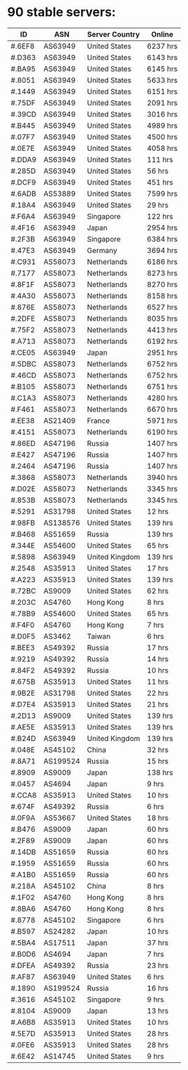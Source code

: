 # 90 stable servers:

| ID | ASN | Server Country | Online |
| ------ | ------ | ------ | ------ |
| #.6EF8 | AS63949 | United States | 6237 hrs |
| #.D363 | AS63949 | United States | 6143 hrs |
| #.BA95 | AS63949 | United States | 6145 hrs |
| #.8051 | AS63949 | United States | 5633 hrs |
| #.1449 | AS63949 | United States | 6151 hrs |
| #.75DF | AS63949 | United States | 2091 hrs |
| #.39CD | AS63949 | United States | 3016 hrs |
| #.B445 | AS63949 | United States | 4989 hrs |
| #.07F7 | AS63949 | United States | 4500 hrs |
| #.0E7E | AS63949 | United States | 4058 hrs |
| #.DDA9 | AS63949 | United States | 111 hrs |
| #.285D | AS63949 | United States | 56 hrs |
| #.DCF9 | AS63949 | United States | 451 hrs |
| #.6ADB | AS53889 | United States | 7599 hrs |
| #.18A4 | AS63949 | United States | 29 hrs |
| #.F6A4 | AS63949 | Singapore | 122 hrs |
| #.4F16 | AS63949 | Japan | 2954 hrs |
| #.2F3B | AS63949 | Singapore | 6384 hrs |
| #.47E3 | AS63949 | Germany | 3694 hrs |
| #.C931 | AS58073 | Netherlands | 6186 hrs |
| #.7177 | AS58073 | Netherlands | 8273 hrs |
| #.8F1F | AS58073 | Netherlands | 8270 hrs |
| #.4A30 | AS58073 | Netherlands | 8158 hrs |
| #.876E | AS58073 | Netherlands | 6527 hrs |
| #.2DFE | AS58073 | Netherlands | 8035 hrs |
| #.75F2 | AS58073 | Netherlands | 4413 hrs |
| #.A713 | AS58073 | Netherlands | 6192 hrs |
| #.CE05 | AS63949 | Japan | 2951 hrs |
| #.5DBC | AS58073 | Netherlands | 6752 hrs |
| #.46CD | AS58073 | Netherlands | 6752 hrs |
| #.B105 | AS58073 | Netherlands | 6751 hrs |
| #.C1A3 | AS58073 | Netherlands | 4280 hrs |
| #.F461 | AS58073 | Netherlands | 6670 hrs |
| #.EE38 | AS21409 | France | 5971 hrs |
| #.4151 | AS58073 | Netherlands | 6190 hrs |
| #.86ED | AS47196 | Russia | 1407 hrs |
| #.E427 | AS47196 | Russia | 1407 hrs |
| #.2464 | AS47196 | Russia | 1407 hrs |
| #.3868 | AS58073 | Netherlands | 3940 hrs |
| #.D02E | AS58073 | Netherlands | 3345 hrs |
| #.853B | AS58073 | Netherlands | 3345 hrs |
| #.5291 | AS31798 | United States | 12 hrs |
| #.98FB | AS138576 | United States | 139 hrs |
| #.B468 | AS51659 | Russia | 139 hrs |
| #.344E | AS54600 | United States | 65 hrs |
| #.5898 | AS63949 | United Kingdom | 139 hrs |
| #.2548 | AS35913 | United States | 17 hrs |
| #.A223 | AS35913 | United States | 139 hrs |
| #.72BC | AS9009 | United States | 62 hrs |
| #.203C | AS4760 | Hong Kong | 8 hrs |
| #.78B9 | AS54600 | United States | 65 hrs |
| #.F4F0 | AS4760 | Hong Kong | 7 hrs |
| #.D0F5 | AS3462 | Taiwan | 6 hrs |
| #.BEE3 | AS49392 | Russia | 17 hrs |
| #.9219 | AS49392 | Russia | 14 hrs |
| #.84F2 | AS49392 | Russia | 10 hrs |
| #.675B | AS35913 | United States | 11 hrs |
| #.9B2E | AS31798 | United States | 22 hrs |
| #.D7E4 | AS35913 | United States | 21 hrs |
| #.2D13 | AS9009 | United States | 139 hrs |
| #.AE5E | AS35913 | United States | 139 hrs |
| #.B24D | AS63949 | United Kingdom | 139 hrs |
| #.048E | AS45102 | China | 32 hrs |
| #.8A71 | AS199524 | Russia | 15 hrs |
| #.8909 | AS9009 | Japan | 138 hrs |
| #.0457 | AS4694 | Japan | 9 hrs |
| #.CCA8 | AS35913 | United States | 10 hrs |
| #.674F | AS49392 | Russia | 6 hrs |
| #.0F9A | AS53667 | United States | 18 hrs |
| #.B476 | AS9009 | Japan | 60 hrs |
| #.2F89 | AS9009 | Japan | 60 hrs |
| #.14DB | AS51659 | Russia | 60 hrs |
| #.1959 | AS51659 | Russia | 60 hrs |
| #.A1B0 | AS51659 | Russia | 60 hrs |
| #.218A | AS45102 | China | 8 hrs |
| #.1F02 | AS4760 | Hong Kong | 8 hrs |
| #.8BA6 | AS4760 | Hong Kong | 8 hrs |
| #.8778 | AS45102 | Singapore | 6 hrs |
| #.B597 | AS24282 | Japan | 10 hrs |
| #.5BA4 | AS17511 | Japan | 37 hrs |
| #.B0D6 | AS4694 | Japan | 7 hrs |
| #.DFEA | AS49392 | Russia | 23 hrs |
| #.AF87 | AS63949 | United States | 6 hrs |
| #.1890 | AS199524 | Russia | 16 hrs |
| #.3616 | AS45102 | Singapore | 9 hrs |
| #.8104 | AS9009 | Japan | 13 hrs |
| #.A6B8 | AS35913 | United States | 10 hrs |
| #.5E7D | AS35913 | United States | 28 hrs |
| #.0FE6 | AS35913 | United States | 28 hrs |
| #.6E42 | AS14745 | United States | 9 hrs |

